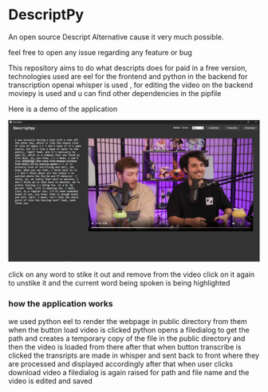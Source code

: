 # DescriptPy
An open source Descript Alternative cause it very much possible.

feel free to open any issue regarding any feature or bug

This repository aims to do what descripts does for paid in a free version, technologies used are eel for the frontend and python in the backend for transcription openai whisper is used , for editing the video on the backend moviepy is used and u can find other dependencies in the pipfile 

Here is a demo of the application

![demo](imgs/demo.png)

click on any word to stike it out and remove from the video click on it again to unstike it and the current word being spoken is being highlighted 


### how the application works

we used python eel to render the webpage in public directory from them when the button load video is clicked python opens a filedialog to get the path and creates a temporary copy of the file in the public directory and then the video is loaded from there after that when button transcribe is clicked the transripts are made in whisper and sent back to front where they are processed and displayed accordingly after that when user clicks download video a filedialog is again raised for path and file name and the video is edited and saved

